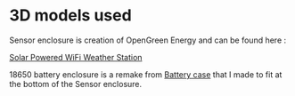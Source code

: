 3D models used
==============

Sensor enclosure is creation of OpenGreen Energy and can be found here : 

[Solar Powered WiFi Weather Station](https://www.thingiverse.com/thing:2282869)

18650 battery enclosure is a remake from [Battery case](https://www.thingiverse.com/thing:3794927) that I made to fit at the bottom of the Sensor enclosure.
